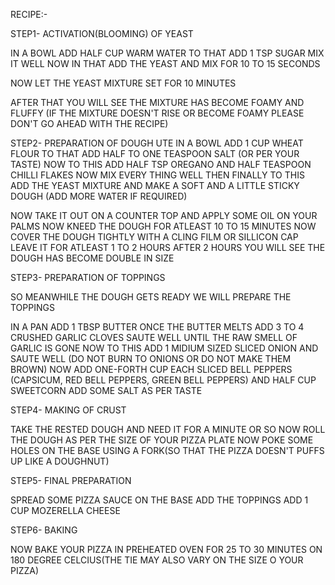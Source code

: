 RECIPE:-

STEP1- ACTIVATION(BLOOMING) OF YEAST

IN A BOWL ADD HALF CUP WARM WATER
TO THAT ADD 1 TSP SUGAR MIX IT WELL 
NOW IN THAT ADD THE YEAST AND MIX FOR 10 TO 15 SECONDS  

NOW LET THE YEAST MIXTURE SET FOR 10 MINUTES

AFTER THAT YOU WILL SEE THE MIXTURE HAS BECOME FOAMY AND FLUFFY
(IF THE MIXTURE DOESN'T RISE OR BECOME FOAMY PLEASE DON'T GO AHEAD WITH THE RECIPE)

STEP2- PREPARATION OF DOUGH
UTE
IN A BOWL ADD 1 CUP WHEAT FLOUR
TO THAT ADD HALF TO ONE TEASPOON SALT (OR PER YOUR TASTE) 
NOW TO THIS ADD HALF TSP OREGANO AND HALF TEASPOON CHILLI FLAKES
NOW MIX EVERY THING WELL 
THEN FINALLY TO THIS ADD THE YEAST MIXTURE AND MAKE A SOFT AND A LITTLE STICKY DOUGH
(ADD MORE WATER IF REQUIRED)

NOW TAKE IT OUT ON A COUNTER TOP AND APPLY SOME OIL ON YOUR PALMS
NOW KNEED THE DOUGH FOR ATLEAST 10 TO 15 MINUTES
NOW COVER THE DOUGH TIGHTLY WITH A CLING FILM OR  SILLICON CAP
LEAVE IT FOR ATLEAST 1 TO 2 HOURS 
AFTER 2 HOURS YOU WILL SEE THE DOUGH HAS BECOME DOUBLE IN SIZE

STEP3- PREPARATION OF TOPPINGS

SO MEANWHILE THE DOUGH GETS READY WE WILL PREPARE THE TOPPINGS

IN A PAN ADD 1 TBSP BUTTER ONCE THE BUTTER MELTS
ADD 3 TO 4 CRUSHED GARLIC CLOVES SAUTE WELL UNTIL THE RAW SMELL OF GARLIC IS GONE
NOW TO THIS ADD 1 MIDIUM SIZED SLICED ONION AND SAUTE WELL
(DO NOT BURN TO ONIONS OR DO NOT MAKE THEM BROWN)
NOW ADD ONE-FORTH CUP EACH SLICED BELL PEPPERS
(CAPSICUM, RED BELL PEPPERS, GREEN BELL PEPPERS)
AND HALF CUP SWEETCORN
ADD SOME SALT AS PER TASTE


STEP4- MAKING OF CRUST

TAKE THE RESTED DOUGH AND NEED IT FOR A MINUTE OR SO
NOW ROLL THE DOUGH AS PER THE SIZE OF YOUR PIZZA PLATE
NOW POKE SOME HOLES ON THE BASE USING A FORK(SO THAT THE PIZZA DOESN'T PUFFS UP LIKE A DOUGHNUT)

STEP5- FINAL PREPARATION

SPREAD SOME PIZZA SAUCE ON THE BASE
ADD THE TOPPINGS
ADD 1 CUP MOZERELLA CHEESE

STEP6- BAKING 

NOW BAKE YOUR PIZZA IN PREHEATED OVEN FOR 25 TO 30 MINUTES ON 180 DEGREE CELCIUS(THE TIE MAY ALSO VARY ON THE SIZE O YOUR PIZZA) 
